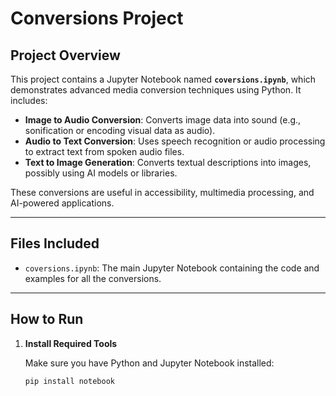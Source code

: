 # Conversions Project

## Project Overview

This project contains a Jupyter Notebook named **`coversions.ipynb`**, which demonstrates advanced media conversion techniques using Python. It includes:

- **Image to Audio Conversion**: Converts image data into sound (e.g., sonification or encoding visual data as audio).
- **Audio to Text Conversion**: Uses speech recognition or audio processing to extract text from spoken audio files.
- **Text to Image Generation**: Converts textual descriptions into images, possibly using AI models or libraries.

These conversions are useful in accessibility, multimedia processing, and AI-powered applications.

---

## Files Included

- `coversions.ipynb`: The main Jupyter Notebook containing the code and examples for all the conversions.

---

## How to Run

1. **Install Required Tools**

   Make sure you have Python and Jupyter Notebook installed:

   ```bash
   pip install notebook

